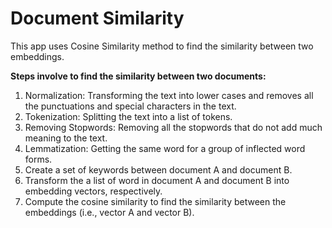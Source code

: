 # Document Similarity

This app uses Cosine Similarity method to find the similarity between two embeddings. 

**Steps involve to find the similarity between two documents:**
1. Normalization: Transforming the text into lower cases and removes all the punctuations and special characters in the text. 
2. Tokenization: Splitting the text into a list of tokens. 
3. Removing Stopwords: Removing all the stopwords that do not add much meaning to the text.
4. Lemmatization: Getting the same word for a group of inflected word forms. 
5. Create a set of keywords between document A and document B.
6. Transform the a list of word in document A and document B into embedding vectors, respectively. 
7. Compute the cosine similarity to find the similarity between the embeddings (i.e., vector A and vector B). 
